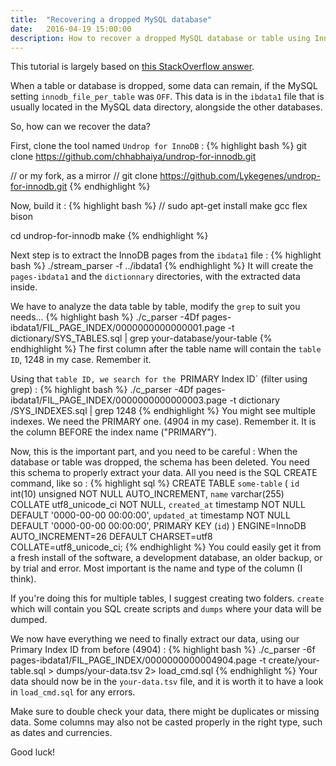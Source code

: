 ```yaml
---
title:  "Recovering a dropped MySQL database"
date:   2016-04-19 15:00:00
description: How to recover a dropped MySQL database or table using InnoDB
---
```



This tutorial is largely based on [this StackOverflow answer](http://dba.stackexchange.com/a/72760/62007).

When a table or database is dropped, some data can remain, if the MySQL setting `innodb_file_per_table` was `OFF`. This data is in the `ibdata1` file that is usually located in the MySQL data directory, alongside the other databases.

So, how can we recover the data?

First, clone the tool named `Undrop for InnoDB` :
{% highlight bash %}
git clone https://github.com/chhabhaiya/undrop-for-innodb.git

// or my fork, as a mirror
// git clone https://github.com/Lykegenes/undrop-for-innodb.git
{% endhighlight %}

Now, build it :
{% highlight bash %}
// sudo apt-get install make gcc flex bison

cd undrop-for-innodb
make
{% endhighlight %}

Next step is to extract the InnoDB pages from the `ibdata1` file :
{% highlight bash %}
./stream_parser -f ../ibdata1
{% endhighlight %}
It will create the `pages-ibdata1` and the `dictionnary` directories, with the extracted data inside.

We have to analyze the data table by table, modify the `grep` to suit you needs...
{% highlight bash %}
./c_parser -4Df pages-ibdata1/FIL_PAGE_INDEX/0000000000000001.page -t dictionary/SYS_TABLES.sql | grep your-database/your-table
{% endhighlight %}
The first column after the table name will contain the `table ID`, 1248 in my case. Remember it.

Using that `table ID, we search for the `PRIMARY Index ID` (filter using grep) :
{% highlight bash %}
./c_parser -4Df pages-ibdata1/FIL_PAGE_INDEX/0000000000000003.page -t dictionary /SYS_INDEXES.sql | grep 1248
{% endhighlight %}
You might see multiple indexes. We need the PRIMARY one. (4904 in my case). Remember it.
It is the column BEFORE the index name ("PRIMARY").

Now, this is the important part, and you need to be careful :
When the database or table was dropped, the schema has been deleted. You need this schema to properly extract your data. All you need is the SQL CREATE command, like so :
{% highlight sql %}
CREATE TABLE `some-table` (
 `id` int(10) unsigned NOT NULL AUTO_INCREMENT,
 `name` varchar(255) COLLATE utf8_unicode_ci NOT NULL,
 `created_at` timestamp NOT NULL DEFAULT '0000-00-00 00:00:00',
 `updated_at` timestamp NOT NULL DEFAULT '0000-00-00 00:00:00',
 PRIMARY KEY (`id`)
) ENGINE=InnoDB AUTO_INCREMENT=26 DEFAULT CHARSET=utf8 COLLATE=utf8_unicode_ci;
{% endhighlight %}
You could easily get it from a fresh install of the software, a development database, an older backup, or by trial and error. Most important is the name and type of the column (I think).

If you're doing this for multiple tables, I suggest creating two folders. `create` which will contain you SQL create scripts and `dumps` where your data will be dumped.

We now have everything we need to finally extract our data, using our Primary Index ID from before (4904) :
{% highlight bash %}
./c_parser -6f pages-ibdata1/FIL_PAGE_INDEX/0000000000004904.page -t create/your-table.sql > dumps/your-data.tsv 2> load_cmd.sql
{% endhighlight %}
Your data should now be in the `your-data.tsv` file, and it is worth it to have a look in `load_cmd.sql` for any errors.


Make sure to double check your data, there might be duplicates or missing data. Some columns may also not be casted properly in the right type, such as dates and currencies.

Good luck!